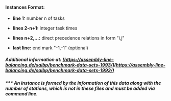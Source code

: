 #### Instances Format:


* **line 1:** number n of tasks

* **lines 2-n+1:** integer task times

* **lines n+2,...:** direct precedence relations in form "i,j"

* **last line:** end mark "-1,-1" (optional)


##### Additional information at: [https://assembly-line-balancing.de/salbp/benchmark-data-sets-1993/](https://assembly-line-balancing.de/salbp/benchmark-data-sets-1993/)

##### *** An instance is formed by the information of this data along with the number of stations, which is not in these files and must be added via command line.
